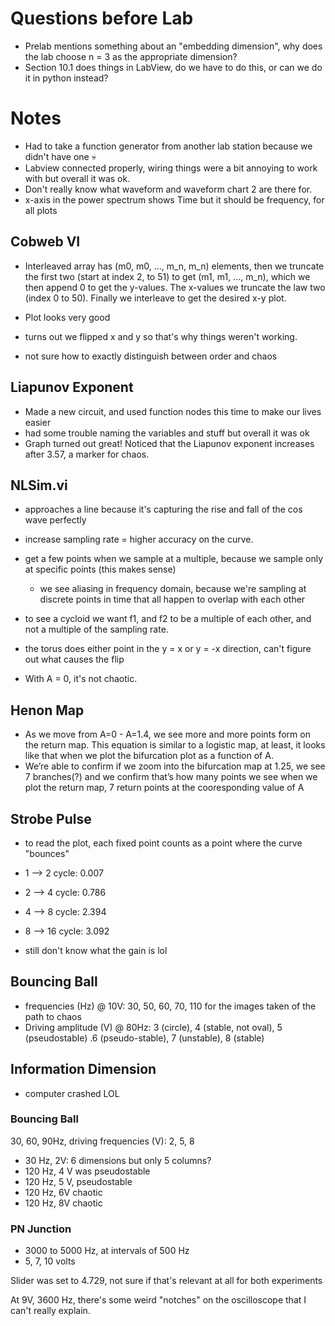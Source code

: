 # Questions before Lab
- Prelab mentions something about an "embedding dimension", why does the lab 
choose n = 3 as the appropriate dimension? 
- Section 10.1 does things in LabView, do we have to do this, or can we 
do it in python instead? 
# Notes 
- Had to take a function generator from another lab station because we didn't have one
:skull:
- Labview connected properly, wiring things were a bit annoying to work with 
but overall it was ok.
- Don't really know what waveform and waveform chart 2 are there for.
- x-axis in the power spectrum shows Time but it should be frequency, for all 
plots 

## Cobweb VI
- Interleaved array has (m0, m0, ..., m_n, m_n) elements, then we truncate the first 
two (start at index 2, to 51) to get (m1, m1, ..., m_n), which we then append 0 to 
get the y-values. The x-values we truncate the law two (index 0 to 50). Finally 
we interleave to get the desired x-y plot.  

- Plot looks very good 
- turns out we flipped x and y so that's why things weren't working.   
- not sure how to exactly distinguish between order and chaos 

## Liapunov Exponent
- Made a new circuit, and used function nodes this time to make our lives easier
- had some trouble naming the variables and stuff but overall it was ok
- Graph turned out great! Noticed that the Liapunov exponent increases after 3.57, 
a marker for chaos. 

## NLSim.vi
- approaches a line because it's capturing the rise and fall of the cos wave perfectly
- increase sampling rate = higher accuracy on the curve. 
- get a few points when we sample at a multiple, because we sample only at 
specific points (this makes sense)
    - we see aliasing in frequency domain, because we're sampling at discrete 
     points in time that all happen to overlap with each other 

- to see a cycloid we want f1, and f2 to be a multiple of each other, and not a multiple 
of the sampling rate. 
- the torus does either point in the y = x or y = -x direction, can't figure out what 
causes the flip 
- With A = 0, it's not chaotic. 


## Henon Map
- As we move from A=0 - A=1.4, we see more and more points form on the return map. 
This equation is similar to a logistic map, at least, it looks like that when we plot 
the bifurcation plot as a function of A. 
- We’re able to confirm if we zoom into the bifurcation map at 1.25, we see 7 branches(?)
and we confirm that’s how many points we see when we plot the return map, 
7 return points at the cooresponding value of A

## Strobe Pulse 
- to read the plot, each fixed point counts as a point where the curve "bounces"
- 1 --> 2 cycle: 0.007
- 2 --> 4 cycle: 0.786
- 4 --> 8 cycle: 2.394
- 8 --> 16 cycle: 3.092

- still don't know what the gain is lol 

## Bouncing Ball 
- frequencies (Hz) @ 10V: 30, 50, 60, 70, 110 for the images taken of the path to chaos
- Driving amplitude (V) @ 80Hz: 3 (circle), 4 (stable, not oval), 5 (pseudostable) .6 (pseudo-stable), 7 (unstable), 8 (stable)

## Information Dimension
- computer crashed LOL

### Bouncing Ball

30, 60, 90Hz, driving frequencies (V): 2, 5, 8
  - 30 Hz, 2V: 6 dimensions but only 5 columns?
- 120 Hz, 4 V was pseudostable
- 120 Hz, 5 V, pseudostable
- 120 Hz, 6V chaotic
- 120 Hz, 8V chaotic

### PN Junction
- 3000 to 5000 Hz, at intervals of 500 Hz
- 5, 7, 10 volts

Slider was set to 4.729, not sure if that's relevant at all for both experiments

At 9V, 3600 Hz, there's some weird "notches" on the oscilloscope that I can't really explain. 